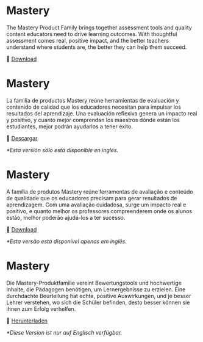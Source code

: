<div class="lang EN">

# Mastery

The Mastery Product Family brings together assessment tools and quality content educators need to drive learning outcomes. With thoughtful assessment comes real, positive impact, and the better teachers understand where students are, the better they can help them succeed.

💾 [Download](https://inst.bid/mastery/connect/dl)

<div class="contents mastery-connect"></div>

</div>
<div class="lang ES_LA">

# Mastery

La familia de productos Mastery reúne herramientas de evaluación y contenido de calidad que los educadores necesitan para impulsar los resultados del aprendizaje. Una evaluación reflexiva genera un impacto real y positivo, y cuanto mejor comprendan los maestros dónde están los estudiantes, mejor podrán ayudarlos a tener éxito.

💾 [Descargar](https://inst.bid/mastery/connect/dl/es)

_*Esta versión sólo está disponible en inglés._

</div>
<div class="lang PT_BR">

# Mastery

A família de produtos Mastery reúne ferramentas de avaliação e conteúdo de qualidade que os educadores precisam para gerar resultados de aprendizagem. Com uma avaliação cuidadosa, surge um impacto real e positivo, e quanto melhor os professores compreenderem onde os alunos estão, melhor poderão ajudá-los a ter sucesso.

💾 [Download](https://inst.bid/mastery/connect/dl/pt)

_*Esta versão está disponível apenas em inglês._

</div>
<div class="lang DE">

# Mastery

Die Mastery-Produktfamilie vereint Bewertungstools und hochwertige Inhalte, die Pädagogen benötigen, um Lernergebnisse zu erzielen. Eine durchdachte Beurteilung hat echte, positive Auswirkungen, und je besser Lehrer verstehen, wo sich die Schüler befinden, desto besser können sie ihnen zum Erfolg verhelfen.

💾 [Herunterladen](https://inst.bid/mastery/connect/dl/pt)

_*Diese Version ist nur auf Englisch verfügbar._

</div>
